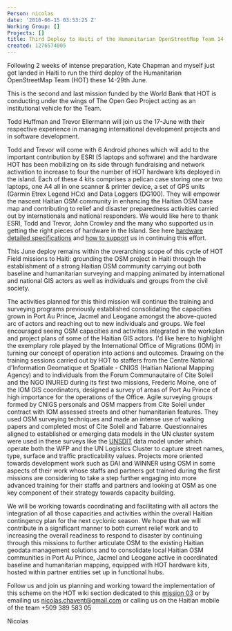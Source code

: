 ```yaml
---
Person: nicolas
date: '2010-06-15 03:53:25 Z'
Working Group: []
Projects: []
title: Third Deploy to Haiti of the Humanitarian OpenStreetMap Team 14-29 June
created: 1276574005
---
```

<p>Following 2 weeks of intense preparation, Kate Chapman and myself just got landed in Haiti to run the third deploy of the Humanitarian OpenStreetMap Team (HOT) these 14-29th June.</p><p>This is the second and last mission funded by the World Bank that HOT is conducting under the wings of The Open Geo Project acting as an institutional vehicle for the Team.</p><p>Todd Huffman and Trevor Ellermann will join us the 17-June with their respective experience in managing international development projects and in software development.</p><p>Todd and Trevor will come with 6 Android phones which will add to the important contribution by ESRI (5 laptops and software) and the hardware HOT has been mobilizing on its side through fundraising and network activation to increase to four the number of HOT hardware kits deployed in the island. Each of these 4 kits comprises a pelican case storing one or two laptops, one A4 all in one scanner &amp; printer device, a set of GPS units (Garmin Etrex Legend HCx) and Data Loggers (DG100). They will empower the nascent Haitian OSM community in enhancing the Haitian OSM base map and contributing to relief and disaster preparedness activities carried out by internationals and national responders. We would like here to thank ESRI, Todd and Trevor, John Crowley and the many who supported us in getting the right pieces of hardware in the Island. See here <a id="paut" title="hardware detailed specifications" href="http://spreadsheets.google.com/ccc?key=0AiiWbdZM9wnIdEZIWW5yLWRrdjl0WGN1MXIxRkxGVkE&amp;hl=en#gid=3">hardware detailed specifications</a> and <a id="rmcl" title="how to support" href="../?page_id=13">how to support</a> us in continuing this effort.</p><p>This June deploy remains within the overarching scope of this cycle of HOT Field missions to Haiti: grounding the OSM project in Haiti through the establishment of a strong Haitian OSM community carrying out both baseline and humanitarian surveying and mapping animated by international and national GIS actors as well as individuals and groups from the civil society.</p><p>The activities planned for this third mission will continue the training and surveying programs previously established consolidating the capacities grown in Port Au Prince, Jacmel and Leogane amongst the above-quoted arc of actors and reaching out to new individuals and groups. We feel encouraged seeing OSM capacities and activities integrated in the workplan and project plans of some of the Haitian GIS actors. I'd like here to highlight the exemplary role played by the International Office of Migrations (IOM) in turning our concept of operation into actions and outcomes. Drawing on the training sessions carried out by HOT to staffers from the Centre National d'Information Geomatique et Spatiale - CNIGS (Haitian National Mapping Agency) and to individuals from the Forum Communautaire of Cite Soleil and the NGO INURED during its first two missions, Frederic Moine, one of the IOM GIS coordinators, designed a survey of areas of Port Au Prince of high importance for the operations of the Office. Agile surveying groups formed by CNIGS personals and OSM mappers from Cite Soleil under contract with IOM assessed streets and other humanitarian features. They used OSM surveying techniques and made an intense use of walking papers and completed most of Cite Soleil and Tabarre. Questionnaires aligned to established or emerging data models in the UN cluster system were used in these surveys like the <a id="j.h0" title="UNSDIT" href="http://www.logcluster.org/tools/mapcentre/unsdi/unsdi-t-v2.0">UNSDIT</a> data model under which operate both the WFP and the UN Logistics Cluster to capture street names, type, surface and traffic practicability values. Projects more oriented towards development work such as DAI and WINNER using OSM in some aspects of their work whose staffs and partners got trained during the first missions are considering to take a step further engaging into more advanced training for their staffs and partners and looking at OSM as one key component of their strategy towards capacity building.</p><p>We will be working towards coordinating and facilitating with all actors the integration of all those capacities and activities within the overall Haitian contingency plan for the next cyclonic season. We hope that we will contribute in a significant manner to both current relief work and to increasing the overall readiness to respond to disaster by continuing through this missions to further articulate OSM to the existing Haitian geodata management solutions and to consolidate local Haitian OSM communities in Port Au Prince, Jacmel and Leogane active in coordinated baseline and humanitarian mapping, equipped with HOT hardware kits, hosted within partner entities set up in functional hubs.</p><p>Follow us and join us planning and working toward the implementation of this scheme on the HOT wiki section dedicated to this <a id="xkaz" title="mission 03" href="http://wiki.openstreetmap.org/wiki/Humanitarian_OSM_Team/Haiti_Strategy_And_Proposal/Mission_3">mission 03</a> or by emailing us <a href="mailto:nicolas.chavent@gmail.com">nicolas.chavent@gmail.com</a> or calling us on the Haitian mobile of the team +509 389 583 05</p><p>Nicolas</p>
